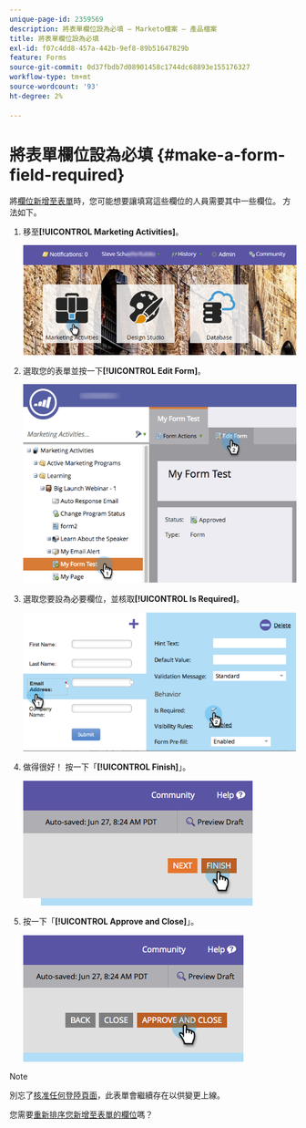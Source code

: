 ```yaml
---
unique-page-id: 2359569
description: 將表單欄位設為必填 — Marketo檔案 — 產品檔案
title: 將表單欄位設為必填
exl-id: f07c4dd8-457a-442b-9ef8-89b51647829b
feature: Forms
source-git-commit: 0d37fbdb7d08901458c1744dc68893e155176327
workflow-type: tm+mt
source-wordcount: '93'
ht-degree: 2%

---
```


# 將表單欄位設為必填 {#make-a-form-field-required}

將[欄位新增至表單](/help/marketo/product-docs/demand-generation/forms/creating-a-form/add-a-field-to-a-form.md)時，您可能想要讓填寫這些欄位的人員需要其中一些欄位。 方法如下。

1. 移至&#x200B;**[!UICONTROL Marketing Activities]**。

   ![](assets/login-marketing-activities-4.png)

1. 選取您的表單並按一下&#x200B;**[!UICONTROL Edit Form]**。

   ![](assets/editform-2.png)

1. 選取您要設為必要欄位，並核取&#x200B;**[!UICONTROL Is Required]**。

   ![](assets/image2014-9-15-17-3a30-3a44.png)

1. 做得很好！ 按一下「**[!UICONTROL Finish]**」。

   ![](assets/image2014-9-15-17-3a30-3a58.png)

1. 按一下「**[!UICONTROL Approve and Close]**」。

   ![](assets/image2014-9-15-17-3a31-3a11.png)

>[!NOTE]
>
>別忘了[核准任何登陸頁面](/help/marketo/product-docs/demand-generation/landing-pages/understanding-landing-pages/approve-unapprove-or-delete-a-landing-page.md)，此表單會繼續存在以供變更上線。

您需要[重新排序您新增至表單的欄位](/help/marketo/product-docs/demand-generation/forms/form-fields/reorder-fields-in-a-form.md)嗎？
